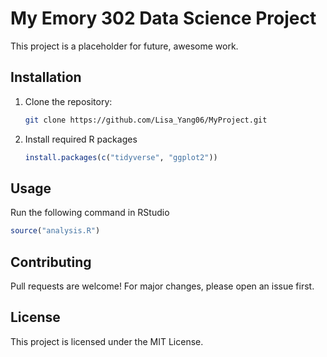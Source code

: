 # My Emory 302 Data Science Project
This project is a placeholder for future, awesome work.

## Installation
1. Clone the repository:
   ```bash
   git clone https://github.com/Lisa_Yang06/MyProject.git
   ```
   
2. Install required R packages
   ```r
   install.packages(c("tidyverse", "ggplot2"))
   ```
   
## Usage
Run the following command in RStudio
   ```r
   source("analysis.R")
   ```
   
## Contributing
Pull requests are welcome! For major changes, please open an issue first.

## License
This project is licensed under the MIT License.
